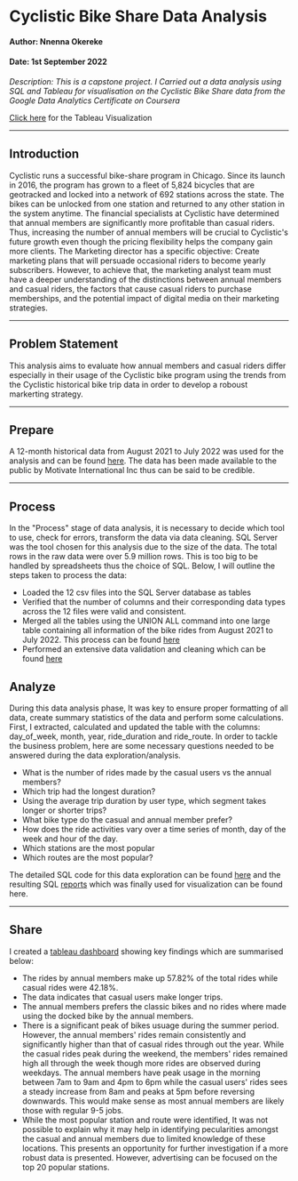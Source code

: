 # Cyclistic Bike Share Data Analysis
#### Author: Nnenna Okereke
#### Date: 1st September 2022

*Description: This is a capstone project. I Carried out a data analysis using SQL and Tableau for visualisation on the Cyclistic Bike Share data from the Google Data Analytics Certificate on Coursera*

[Click here](https://public.tableau.com/app/profile/nnenna.okereke/viz/CyclisticBikeShare_16619498512940/Dashboard12?publish=yes) for the Tableau Visualization
___

## Introduction
Cyclistic runs a successful bike-share program in Chicago. Since its launch in 2016, the program has grown to a fleet of 5,824 bicycles that are geotracked and locked into a network of 692 stations across the state. The bikes can be unlocked from one station and returned to any other station in the system anytime. The financial specialists at Cyclistic have determined that annual members are significantly more profitable than casual riders. Thus, increasing the number of annual members will be crucial to Cyclistic's future growth even though the pricing flexibility helps the company gain more clients. The Marketing director has a specific objective: Create marketing plans that will persuade occasional riders to become yearly subscribers. However, to achieve that, the marketing analyst team must have a deeper understanding of the distinctions between annual members and casual riders, the factors that cause casual riders to purchase memberships, and the potential impact of digital media on their marketing strategies. 
___

## Problem Statement
This analysis aims to evaluate how annual members and casual riders differ especially in their usage of the Cyclistic bike program using the trends from the Cyclistic historical bike trip data in order to develop a roboust markerting strategy.
___

## Prepare
A 12-month historical data from August 2021 to July 2022 was used for the analysis and can be found [here](https://divvy-tripdata.s3.amazonaws.com/index.html). The data has been made available to the public by Motivate International Inc thus can be said to be credible.
___

## Process
In the "Process" stage of data analysis, it is necessary to decide which tool to use, check for errors, transform the data via data cleaning. SQL Server was the tool chosen for this analysis due to the size of the data. The total rows in the raw data were over 5.9 million rows. This is too big to be handled by spreadsheets thus the choice of SQL. Below, I will outline the steps taken to process the data:

* Loaded the 12 csv files into the SQL Server database as tables
* Verified that the number of columns and their corresponding data types across the 12 files were valid and consistent.
* Merged all the tables using the UNION ALL command into one large table containing all information of the bike rides from August 2021 to July 2022. This process can be found [here](https://github.com/Ninachars/Cyclistic-Bike-Share-Data-Analysis/blob/main/SQL%20Code/Data_Merging.sql)
* Performed an extensive data validation and cleaning which can be found [here](https://github.com/Ninachars/Cyclistic-Bike-Share-Data-Analysis/blob/main/SQL%20Code/Data_Validation_Cleaning.sql)

## Analyze
During this data analysis phase, It was key to ensure proper formatting of all data, create summary statistics of the data and perform some calculations. First, I extracted, calculated and updated the table with the columns: day_of_week, month, year, ride_duration and ride_route. In order to tackle the business problem, here are some necessary questions needed to be answered during the data exploration/analysis.

* What is the number of rides made by the casual users vs the annual members?
* Which trip had the longest duration?
* Using the average trip duration by user type, which segment takes longer or shorter trips?
* What bike type do the casual and annual member prefer?
* How does the ride activities vary over a time series of month, day of the week and hour of the day.
* Which stations are the most popular
* Which routes are the most popular?

The detailed SQL code for this data exploration can be found [here](https://github.com/Ninachars/Cyclistic-Bike-Share-Data-Analysis/blob/main/SQL%20Code/Data_Analysis.sql) and the resulting SQL [reports](https://github.com/Ninachars/Cyclistic-Bike-Share-Data-Analysis/tree/main/SQL%20Report) which was finally used for visualization can be found here.
___

## Share
I created a [tableau dashboard](https://public.tableau.com/app/profile/nnenna.okereke/viz/CyclisticBikeShare_16619498512940/Dashboard12?publish=yes) showing key findings which are summarised below:
* The rides by annual members make up 57.82% of the total rides while casual rides were 42.18%.
* The data indicates that casual users make longer trips.
* The annual members prefers the classic bikes and no rides where made using the docked bike by the annual members.
* There is a significant peak of bikes usuage during the summer period. However, the annual members' rides remain consistently and significantly higher than that of casual rides through out the year. While the casual rides peak during the weekend, the members' rides remained high all through the week though more rides are observed during weekdays. The annual members have peak usage in the morning between 7am to 9am and 4pm to 6pm while the casual users' rides sees a steady increase from 8am and peaks at 5pm before reversing downwards. This would make sense as most annual members are likely those with regular 9-5 jobs.
* While the most popular station and route were identified, It was not possible to explain why it may help in identifying pecularities amongst the casual and annual members due to limited knowledge of these locations. This presents an opportunity for further investigation if a more robust data is presented. However, advertising can be focused on the top 20 popular stations.
